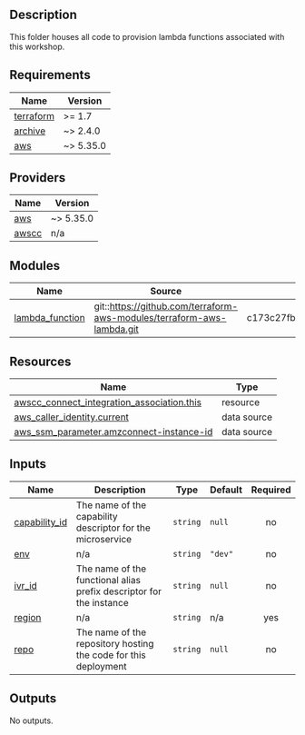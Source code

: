 ## Description

This folder houses all code to provision lambda functions associated with this workshop.

<!-- BEGIN_TF_DOCS -->

## Requirements

| Name                                                                     | Version   |
| ------------------------------------------------------------------------ | --------- |
| <a name="requirement_terraform"></a> [terraform](#requirement_terraform) | >= 1.7    |
| <a name="requirement_archive"></a> [archive](#requirement_archive)       | ~> 2.4.0  |
| <a name="requirement_aws"></a> [aws](#requirement_aws)                   | ~> 5.35.0 |

## Providers

| Name                                                   | Version   |
| ------------------------------------------------------ | --------- |
| <a name="provider_aws"></a> [aws](#provider_aws)       | ~> 5.35.0 |
| <a name="provider_awscc"></a> [awscc](#provider_awscc) | n/a       |

## Modules

| Name                                                                             | Source                                                                 | Version                                  |
| -------------------------------------------------------------------------------- | ---------------------------------------------------------------------- | ---------------------------------------- |
| <a name="module_lambda_function"></a> [lambda_function](#module_lambda_function) | git::https://github.com/terraform-aws-modules/terraform-aws-lambda.git | c173c27fb57969da85967f2896b858c4654b0bba |

## Resources

| Name                                                                                                                                                        | Type        |
| ----------------------------------------------------------------------------------------------------------------------------------------------------------- | ----------- |
| [awscc_connect_integration_association.this](https://registry.terraform.io/providers/hashicorp/awscc/latest/docs/resources/connect_integration_association) | resource    |
| [aws_caller_identity.current](https://registry.terraform.io/providers/hashicorp/aws/latest/docs/data-sources/caller_identity)                               | data source |
| [aws_ssm_parameter.amzconnect-instance-id](https://registry.terraform.io/providers/hashicorp/aws/latest/docs/data-sources/ssm_parameter)                    | data source |

## Inputs

| Name                                                                     | Description                                                         | Type     | Default | Required |
| ------------------------------------------------------------------------ | ------------------------------------------------------------------- | -------- | ------- | :------: |
| <a name="input_capability_id"></a> [capability_id](#input_capability_id) | The name of the capability descriptor for the microservice          | `string` | `null`  |    no    |
| <a name="input_env"></a> [env](#input_env)                               | n/a                                                                 | `string` | `"dev"` |    no    |
| <a name="input_ivr_id"></a> [ivr_id](#input_ivr_id)                      | The name of the functional alias prefix descriptor for the instance | `string` | `null`  |    no    |
| <a name="input_region"></a> [region](#input_region)                      | n/a                                                                 | `string` | n/a     |   yes    |
| <a name="input_repo"></a> [repo](#input_repo)                            | The name of the repository hosting the code for this deployment     | `string` | `null`  |    no    |

## Outputs

No outputs.

<!-- END_TF_DOCS -->
